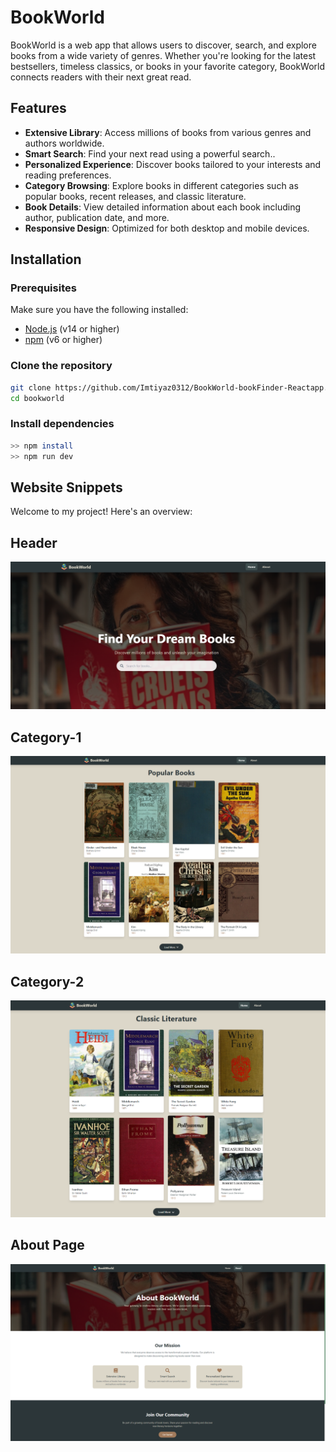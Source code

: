 # BookWorld

BookWorld is a web app that allows users to discover, search, and explore books from a wide variety of genres. Whether you're looking for the latest bestsellers, timeless classics, or books in your favorite category, BookWorld connects readers with their next great read.

## Features

- **Extensive Library**: Access millions of books from various genres and authors worldwide.
- **Smart Search**: Find your next read using a powerful search..
- **Personalized Experience**: Discover books tailored to your interests and reading preferences.
- **Category Browsing**: Explore books in different categories such as popular books, recent releases, and classic literature.
- **Book Details**: View detailed information about each book including author, publication date, and more.
- **Responsive Design**: Optimized for both desktop and mobile devices.

## Installation

### Prerequisites

Make sure you have the following installed:

- [Node.js](https://nodejs.org/en/) (v14 or higher)
- [npm](https://www.npmjs.com/) (v6 or higher)

### Clone the repository

```bash
git clone https://github.com/Imtiyaz0312/BookWorld-bookFinder-Reactapp.git
cd bookworld
```
### Install dependencies
```bash
>> npm install
>> npm run dev
```
## Website Snippets

Welcome to my project! Here's an overview:

## Header

![App Screenshot](./src/assets/Header.png)

## Category-1

![App Screenshot](./src/assets/Category1.png)

## Category-2

![App Screenshot](./src/assets/Category2.png)

## About Page

![App Screenshot](./src/assets/AboutPage.png)

